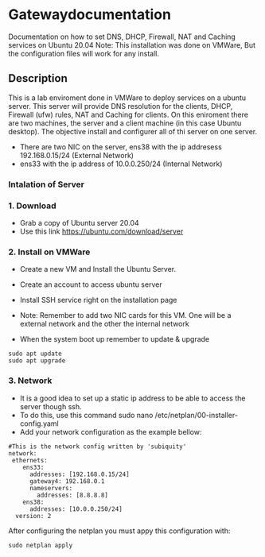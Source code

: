 # Gatewaydocumentation
Documentation on how to set DNS, DHCP, Firewall, NAT and Caching services on Ubuntu 20.04
Note: This installation was done on VMWare, But the configuration files will work for any install.

## Description
This is a lab enviroment done in VMWare to deploy services on a ubuntu server.
 This server will provide DNS resolution for the clients, DHCP, Firewall (ufw) rules, NAT and Caching for clients.
On this eniroment there are two machines, the server and a client machine (in this case Ubuntu desktop). The objective install and configurer all of thi server on one server.

- There are two NIC on the server, ens38 with the ip addresess 192.168.0.15/24 (External Network)
- ens33 with the ip address of 10.0.0.250/24 (Internal Network)

### Intalation of Server

### 1. Download
- Grab a copy of Ubuntu server 20.04 
- Use this link 
https://ubuntu.com/download/server

### 2. Install on VMWare
- Create a new VM and Install the Ubuntu Server. 
- Create an account to access ubuntu server
- Install SSH service right on the installation page
- Note: Remember to add two NIC cards for this VM. One will be a external network and the other the internal network 

- When the system boot up remember to update & upgrade
```
sudo apt update
sudo apt upgrade

```

### 3. Network
- It is a good idea to set up a static ip address to be able to access the server though ssh.
- To do this, use this command sudo nano /etc/netplan/00-installer-config.yaml
- Add your network configuration as the example bellow:

```
#This is the network config written by 'subiquity'
network:
 ethernets:
    ens33:
      addresses: [192.168.0.15/24]
      gateway4: 192.168.0.1
      nameservers:
        addresses: [8.8.8.8]
    ens38:
      addresses: [10.0.0.250/24]
  version: 2
  ```
After configuring the netplan you must appy this configuration with:
```
sudo netplan apply

```




